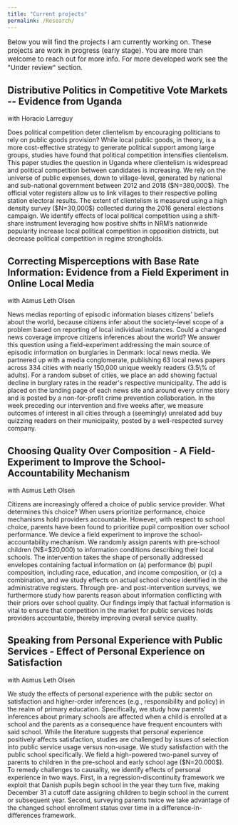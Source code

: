 ```yaml
---
title: "Current projects"
permalink: /Research/
---
```

<p style="font-size:15px"> Below you will find the projects I am currently working on. These projects are work in progress (early stage). You are more than welcome to reach out for more info. For more developed work see the "Under review" section. </p>



<h2> Distributive Politics in Competitive Vote Markets -- Evidence from Uganda </h2>
with Horacio Larreguy

<p style="font-size:14px"> Does political competition deter clientelism by encouraging politicians to rely on public goods provision? While local public goods, in theory, is a more cost-effective strategy to generate political support among large groups, studies have found that political competition intensifies clientelism. This paper studies the question in Uganda where clientelism is widespread and political competition between candidates is increasing. We rely on the universe of public expenses, down to village-level, generated by national and sub-national government between 2012 and 2018 ($N=380,000$). The official voter registers allow us to link villages to their respective polling station electoral results. The extent of clientelism is measured using a high density survey ($N=30,000$) collected during the 2016 general elections campaign. We identify effects of local political competition using a shift-share instrument leveraging how positive shifts in NRM’s nationwide popularity increase local political competition in opposition districts, but decrease political competition in regime strongholds. </p>


<h2> Correcting Misperceptions with Base Rate Information: Evidence from a Field Experiment in Online Local Media </h2>
with Asmus Leth Olsen

<p style="font-size:14px"> News medias reporting of episodic information biases citizens' beliefs about the world, because citizens infer about the society-level scope of a problem based on reporting of local individual instances. Could a changed news coverage improve citizens inferences about the world? We answer this question using a field-experiment addressing the main source of episodic information on burglaries in Denmark: local news media. We partnered up with a media conglomerate, publishing 63 local news papers across 334 cities with nearly 150,000 unique weekly readers (3.5\% of adults). For a random subset of cities, we place an add showing factual decline in burglary rates in the reader's respective municipality. The add is placed on the landing page of each news site and around every crime story and is posted by a non-for-profit crime prevention collaboration.  In the week preceding our intervention  and five weeks after, we measure outcomes of interest in all cities through a (seemingly) unrelated add buy quizzing readers on their municipality, posted by a well-respected survey company. </p>

<h2> Choosing Quality Over Composition - A Field-Experiment to Improve the School-Accountability Mechanism </h2>
with Asmus Leth Olsen

<p style="font-size:14px"> Citizens are increasingly offered a choice of public service provider. What determines this choice? When users prioritize performance, choice mechanisms hold providers accountable. However, with respect to school choice, parents have been found to prioritize pupil composition over school performance. We device a field experiment to improve the school-accountability mechanism. We randomly assign parents with pre-school children (N$=$20,000) to information conditions describing their local schools. The intervention takes the shape of personally addressed envelopes containing factual information on (a) performance (b) pupil composition, including race, education, and income composition, or (c) a combination, and we study effects on actual school choice identified in the administrative registers. Through pre- and post-intervention surveys, we furthermore study how parents reason about information conflicting with their priors over school quality. Our findings imply that factual information is vital to ensure that competition in the market for public services holds providers accountable, thereby improving overall service quality. </p>


<h2> Speaking from Personal Experience with Public Services - Effect of Personal Experience on Satisfaction  </h2>
with Asmus Leth Olsen

<p style="font-size:14px"> We study the effects of personal experience with the public sector on satisfaction and higher-order inferences (e.g., responsibility and policy) in the realm of primary education. Specifically, we study how parents’ inferences about primary schools are affected when a child is enrolled at a school and the parents as a consequence have frequent encounters with said school. While the literature suggests that personal experience positively affects satisfaction, studies are challenged by issues of selection into public service usage versus non-usage. We study satisfaction with the public school specifically. We field a high-powered two-panel survey of parents to children in the pre-school and early school age ($N=20.000$). To remedy challenges to causality, we identify effects of personal experience in two ways. First, in a regression-discontinuity framework we exploit that Danish pupils begin school in the year they turn five, making December 31 a cutoff date assigning children to begin school in the current or subsequent year. Second, surveying parents twice we take advantage of the changed school enrollment status over time in a difference-in-differences framework. </p>
